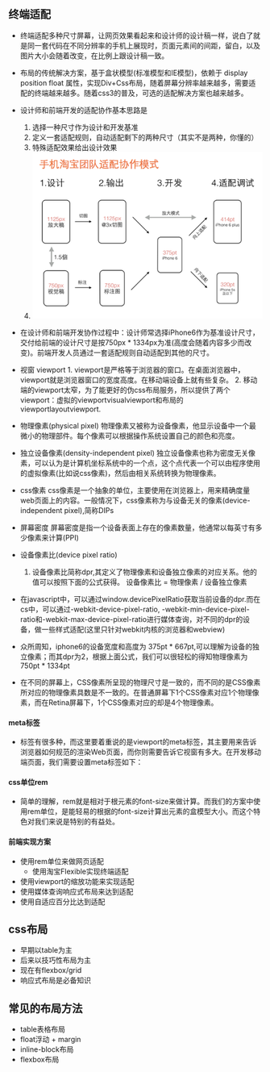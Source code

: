 ## 终端适配
- 终端适配多种尺寸屏幕，让网页效果看起来和设计师的设计稿一样，说白了就是同一套代码在不同分辨率的手机上展现时，页面元素间的间距，留白，以及图片大小会随着改变，在比例上跟设计稿一致。

- 布局的传统解决方案，基于盒状模型(标准模型和IE模型)，依赖于 display position float 属性，实现Div+Css布局，随着屏幕分辨率越来越多，需要适配的终端越来越多。随着css3的普及，可选的适配解决方案也越来越多。

- 设计师和前端开发的适配协作基本思路是
  1. 选择一种尺寸作为设计和开发基准
  2. 定义一套适配规则，自动适配剩下的两种尺寸（其实不是两种，你懂的）
  3. 特殊适配效果给出设计效果
  4. <img src="rem-6.jpg"/>

- 在设计师和前端开发协作过程中：设计师常选择iPhone6作为基准设计尺寸，交付给前端的设计尺寸是按750px * 1334px为准(高度会随着内容多少而改变)。前端开发人员通过一套适配规则自动适配到其他的尺寸。

- 视窗 viewport
      1. viewport是严格等于浏览器的窗口。在桌面浏览器中，viewport就是浏览器窗口的宽度高度。在移动端设备上就有些复杂。
      2. 移动端的viewport太窄，为了能更好的伪css布局服务，所以提供了两个viewport：虚拟的viewportvisualviewport和布局的viewportlayoutviewport.

- 物理像素(physical pixel)
      物理像素又被称为设备像素，他显示设备中一个最微小的物理部件。每个像素可以根据操作系统设置自己的颜色和亮度。

- 独立设备像素(density-independent pixel)
      独立设备像素也称为密度无关像素，可以认为是计算机坐标系统中的一个点，这个点代表一个可以由程序使用的虚拟像素(比如说css像素)，然后由相关系统转换为物理像素。

- css像素
      css像素是一个抽象的单位，主要使用在浏览器上，用来精确度量web页面上的内容。一般情况下，css像素称为与设备无关的像素(device-independent pixel),简称DIPs

- 屏幕密度
      屏幕密度是指一个设备表面上存在的像素数量，他通常以每英寸有多少像素来计算(PPI)

- 设备像素比(device pixel ratio)
  1. 设备像素比简称dpr,其定义了物理像素和设备独立像素的对应关系。他的值可以按照下面的公式获得。
          设备像素比 = 物理像素 / 设备独立像素

- 在javascript中，可以通过window.devicePixelRatio获取当前设备的dpr.而在cs中，可以通过-webkit-device-pixel-ratio, -webkit-min-device-pixel-ratio和-webkit-max-device-pixel-ratio进行媒体查询，对不同的dpr的设备，做一些样式适配(这里只针对webkit内核的浏览器和webview)

- 众所周知，iphone6的设备宽度和高度为 375pt * 667pt,可以理解为设备的独立像素；而其dpr为2，根据上面公式，我们可以很轻松的得知物理像素为 750pt * 1334pt

- 在不同的屏幕上，CSS像素所呈现的物理尺寸是一致的，而不同的是CSS像素所对应的物理像素具数是不一致的。在普通屏幕下1个CSS像素对应1个物理像素，而在Retina屏幕下，1个CSS像素对应的却是4个物理像素。

#### meta标签

- <meta>标签有很多种，而这里要着重说的是viewport的meta标签，其主要用来告诉浏览器如何规范的渲染Web页面，而你则需要告诉它视窗有多大。在开发移动端页面，我们需要设置meta标签如下：
      <meta name="viewport" content="width=device-width, initial-scale=1, maximum-scale=1">

#### css单位rem

- 简单的理解，rem就是相对于根元素<html>的font-size来做计算。而我们的方案中使用rem单位，是能轻易的根据<html>的font-size计算出元素的盒模型大小。而这个特色对我们来说是特别的有益处。

#### 前端实现方案

* 使用rem单位来做网页适配
  - 使用淘宝Flexible实现终端适配
* 使用viewport的缩放功能来实现适配
* 使用媒体查询响应式布局来达到适配
* 使用自适应百分比达到适配


## css布局
* 早期以table为主
* 后来以技巧性布局为主
* 现在有flexbox/grid
* 响应式布局是必备知识

## 常见的布局方法
* table表格布局
* float浮动 + margin
* inline-block布局
* flexbox布局

